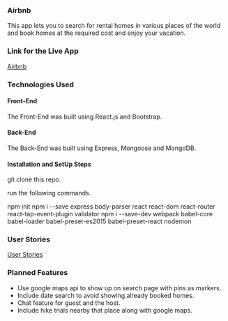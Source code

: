 ### Airbnb

This app lets you to search for rental homes in various places of the world and book homes at the required cost and enjoy your vacation.

### Link for the Live App
 <a href="https://airbnb-fe.herokuapp.com/" target="_blank">Airbnb</a>

### Technologies Used

#### Front-End

The Front-End was built using React.js and Bootstrap.

#### Back-End

The Back-End was built using Express, Mongoose and MongoDB.

#### Installation and SetUp Steps

git clone this repo.

run the following commands.

npm init
npm i --save express body-parser react react-dom react-router react-tap-event-plugin validator
npm i --save-dev webpack babel-core babel-loader babel-preset-es2015 babel-preset-react nodemon

### User Stories
 <a href="https://trello.com/b/Fr4PTFxN/airbnb-clone" target="_blank">User Stories</a>


### Planned Features

* Use google maps api to show up on search page with pins as markers.
* Include date search to avoid showing already booked homes.
* Chat feature for guest and the host.
* Include hike trials nearby that place along with google maps.
